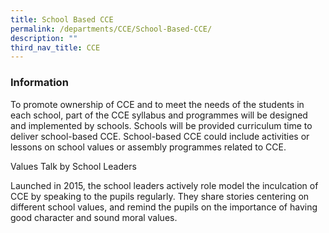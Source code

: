 ```yaml
---
title: School Based CCE
permalink: /departments/CCE/School-Based-CCE/
description: ""
third_nav_title: CCE
---
```

### **Information**
To promote ownership of CCE and to meet the needs of the students in each school, part of the CCE syllabus and programmes will be designed and implemented by schools. Schools will be provided curriculum time to deliver school-based CCE. School-based CCE could include activities or lessons on school values or assembly programmes related to CCE.

Values Talk by School Leaders

Launched in 2015, the school leaders actively role model the inculcation of CCE by speaking to the pupils regularly. They share stories centering on different school values, and remind the pupils on the importance of having good character and sound moral values.